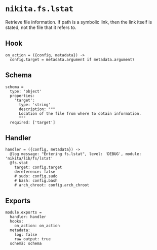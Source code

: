 
# `nikita.fs.lstat`

Retrieve file information. If path is a symbolic link, then the link itself is
stated, not the file that it refers to.

## Hook

    on_action = ({config, metadata}) ->
      config.target = metadata.argument if metadata.argument?

## Schema

    schema =
      type: 'object'
      properties:
        'target':
          type: 'string'
          description: """
          Location of the file from where to obtain information.
          """
      required: ['target']

## Handler

    handler = ({config, metadata}) ->
      @log message: "Entering fs.lstat", level: 'DEBUG', module: 'nikita/lib/fs/lstat'
      @fs.stat
        target: config.target
        dereference: false
        # sudo: config.sudo
        # bash: config.bash
        # arch_chroot: config.arch_chroot

## Exports

    module.exports =
      handler: handler
      hooks:
        on_action: on_action
      metadata:
        log: false
        raw_output: true
      schema: schema
